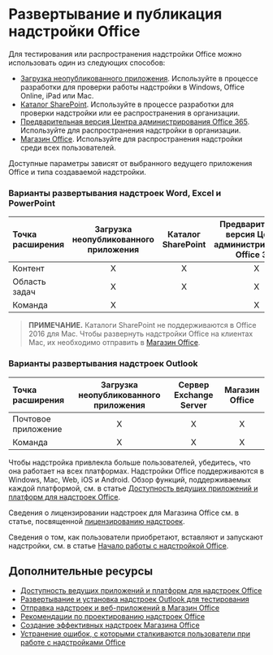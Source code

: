 
# Развертывание и публикация надстройки Office


Для тестирования или распространения надстройки Office можно использовать один из следующих способов:

- [Загрузка неопубликованного приложения](../testing/create-a-network-shared-folder-catalog-for-task-pane-and-content-add-ins.md). Используйте в процессе разработки для проверки работы надстройки в Windows, Office Online, iPad или Mac.
- [Каталог SharePoint](publish-task-pane-and-content-add-ins-to-an-add-in-catalog.md). Используйте в процессе разработки для проверки надстройки или ее распространения в организации.
- [Предварительная версия Центра администрирования Office 365](https://support.office.com/en-ie/article/Deploy-Office-Add-Ins-in-Office-365-737e8c86-be63-44d7-bf02-492fa7cd9c3f?ui=en-US&rs=en-IE&ad=IE). Используйте для распространения надстройки в организации.
- [Магазин Office]. Используйте для распространения надстройки среди всех пользователей.

Доступные параметры зависят от выбранного ведущего приложения Office и типа создаваемой надстройки.

### Варианты развертывания надстроек Word, Excel и PowerPoint

| Точка расширения            | Загрузка неопубликованного приложения | Каталог SharePoint | Предварительная версия Центра администрирования Office 365 | Магазин Office |
|:----------------|:-----------:|:------------------:|:-------------------------------:|:------------:|
| Контент         | X           | X                  | X                               | X            |
| Область задач       | X           | X                  | X                               | X            |
| Команда         | X           |                    | X                               | X            |

> **ПРИМЕЧАНИЕ.** Каталоги SharePoint не поддерживаются в Office 2016 для Mac. Чтобы развернуть надстройки Office на клиентах Mac, их необходимо отправить в [Магазин Office].    

### Варианты развертывания надстроек Outlook

| Точка расширения     | Загрузка неопубликованного приложения | Сервер Exchange Server | Магазин Office |
|:---------|:-----------:|:---------------:|:------------:|
| Почтовое приложение | X           | X               | X            |
| Команда  | X           | X               | X            |

Чтобы надстройка привлекла больше пользователей, убедитесь, что она работает на всех платформах. Надстройки Office поддерживаются в Windows, Mac, Web, iOS и Android. Обзор функций, поддерживаемых каждой платформой, см. в статье [Доступность ведущих приложений и платформ для надстроек Office].   

Сведения о лицензировании надстроек для Магазина Office см. в статье, посвященной [лицензированию надстроек](https://msdn.microsoft.com/EN-US/library/office/jj163257.aspx).

Сведения о том, как пользователи приобретают, вставляют и запускают надстройки, см. в статье [Начало работы с надстройкой Office](https://support.office.com/en-ie/article/Start-using-your-Office-Add-in-82e665c4-6700-4b56-a3f3-ef5441996862?ui=en-US&rs=en-IE&ad=IE).

## Дополнительные ресурсы

- [Доступность ведущих приложений и платформ для надстроек Office]
- [Развертывание и установка надстроек Outlook для тестирования](../outlook/testing-and-tips.md) 
- [Отправка надстроек и веб-приложений в Магазин Office][Магазин Office]
- [Рекомендации по проектированию надстроек Office](../design/add-in-design)
- [Создание эффективных надстроек Магазина Office](https://msdn.microsoft.com/en-us/library/jj635874.aspx)
- [Устранение ошибок, с которыми сталкиваются пользователи при работе с надстройками Office](../testing/testing-and-troubleshooting.md)

[Магазин Office]: http://msdn.microsoft.com/library/ff075782-1303-4517-91cc-b3d730e9b9ae%28Office.15%29.aspx
[Доступность ведущих приложений и платформ для надстроек Office]: http://dev.office.com/add-in-availability
